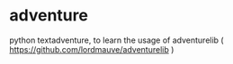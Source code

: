 # adventure
python textadventure, to learn the usage of adventurelib ( https://github.com/lordmauve/adventurelib )
